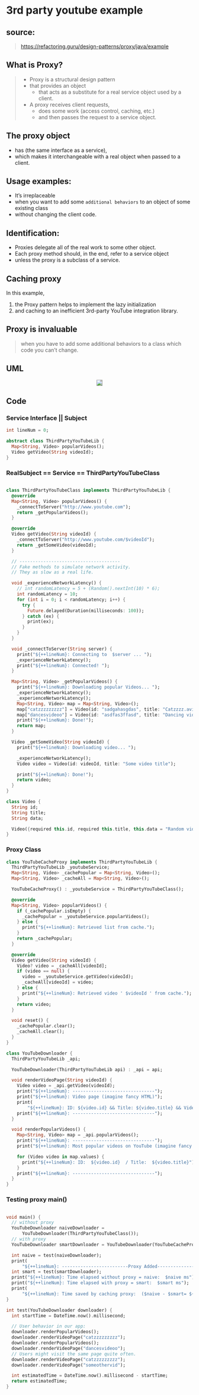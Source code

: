 # 3rd party youtube example


## source:
> https://refactoring.guru/design-patterns/proxy/java/example 
 

## What is  Proxy?
 > - Proxy is a structural design pattern
 > - that provides an object
 >      - that acts as a substitute for a real service object used by a client.
 > - A proxy receives client requests,
 >      -  does some work (access control, caching, etc.)
 >      - and then passes the request to a service object.  

## The proxy object
- has (the same interface as a service),
- which makes it interchangeable with a real object when passed to a client.

## Usage examples:
- It’s irreplaceable
- when you want to add some `additional behaviors` to an object of some existing class
- without changing the client code.

## Identification:
- Proxies delegate all of the real work to some other object.
- Each proxy method should, in the end, refer to a service object
- unless the proxy is a subclass of a service.

## Caching proxy
In this example,
1. the Proxy pattern helps to implement the lazy initialization
2. and caching to an inefficient 3rd-party YouTube integration library.

## Proxy is invaluable
> when you have to add some additional behaviors to a class which code you can’t change.

## UML 
<p align="center"> 
    <img style="background-color:#5547" src = "./3rd_party_youtube_example.png" >
</p>

## Code

### Service Interface || Subject
```dart
int lineNum = 0;

abstract class ThirdPartyYouTubeLib {
  Map<String, Video> popularVideos();
  Video getVideo(String videoId);
}
```

### RealSubject == Service == ThirdPartyYouTubeClass

```dart

class ThirdPartyYouTubeClass implements ThirdPartyYouTubeLib {
  @override
  Map<String, Video> popularVideos() {
    _connectToServer("http://www.youtube.com");
    return _getPopularVideos();
  }

  @override
  Video getVideo(String videoId) {
    _connectToServer("http://www.youtube.com/$videoId");
    return _getSomeVideo(videoId);
  }

  // --------------------------------------
  // Fake methods to simulate network activity.
  // They as slow as a real life.

  void _experienceNetworkLatency() {
    // int randomLatency = 5 + (Random().nextInt(10) * 6);
    int randomLatency = 10;
    for (int i = 0; i < randomLatency; i++) {
      try {
        Future.delayed(Duration(milliseconds: 100));
      } catch (ex) {
        print(ex);
      }
    }
  }

  void _connectToServer(String server) {
    print("${++lineNum}: Connecting to  $server ... ");
    _experienceNetworkLatency();
    print("${++lineNum}: Connected! ");
  }

  Map<String, Video> _getPopularVideos() {
    print("${++lineNum}: Downloading popular Videos... ");
    _experienceNetworkLatency();
    _experienceNetworkLatency();
    Map<String, Video> map = Map<String, Video>();
    map["catzzzzzzzzz"] = Video(id: "sadgahasgdas", title: "Catzzzz.avi");
    map["dancesvideoo"] = Video(id: "asdfas3ffasd", title: "Dancing video.mpq");
    print("${++lineNum}: Done!");
    return map;
  }

  Video _getSomeVideo(String videoId) {
    print("${++lineNum}: Downloading video... ");

    _experienceNetworkLatency();
    Video video = Video(id: videoId, title: "Some video title");

    print("${++lineNum}: Done!");
    return video;
  }
}

class Video {
  String id;
  String title;
  String data;

  Video({required this.id, required this.title, this.data = "Random video."});
}
``` 
### Proxy Class

```dart
class YouTubeCacheProxy implements ThirdPartyYouTubeLib {
  ThirdPartyYouTubeLib _youtubeService;
  Map<String, Video> _cachePopular = Map<String, Video>();
  Map<String, Video> _cacheAll = Map<String, Video>();

  YouTubeCacheProxy() : _youtubeService = ThirdPartyYouTubeClass();

  @override
  Map<String, Video> popularVideos() {
    if (_cachePopular.isEmpty) {
      _cachePopular = _youtubeService.popularVideos();
    } else {
      print("${++lineNum}: Retrieved list from cache.");
    }
    return _cachePopular;
  }

  @override
  Video getVideo(String videoId) {
    Video? video = _cacheAll[videoId];
    if (video == null) {
      video = _youtubeService.getVideo(videoId);
      _cacheAll[videoId] = video;
    } else {
      print("${++lineNum}: Retrieved video ' $videoId ' from cache.");
    }
    return video;
  }

  void reset() {
    _cachePopular.clear();
    _cacheAll.clear();
  }
}

class YouTubeDownloader {
  ThirdPartyYouTubeLib _api;

  YouTubeDownloader(ThirdPartyYouTubeLib api) : _api = api;

  void renderVideoPage(String videoId) {
    Video video = _api.getVideo(videoId);
    print("${++lineNum}: -------------------------------");
    print("${++lineNum}: Video page (imagine fancy HTML)");
    print(
        "${++lineNum}: ID: ${video.id} && Title: ${video.title} && Video: ${video.data}");
    print("${++lineNum}: -------------------------------");
  }

  void renderPopularVideos() {
    Map<String, Video> map = _api.popularVideos();
    print("${++lineNum}: -------------------------------");
    print("${++lineNum}: Most popular videos on YouTube (imagine fancy HTML)");

    for (Video video in map.values) {
      print("${++lineNum}: ID:  ${video.id}  / Title:  ${video.title}");
    }
    print("${++lineNum}: -------------------------------");
  }
}


```
### Testing proxy main()
```dart

void main() {
  // without proxy
  YouTubeDownloader naiveDownloader =
      YouTubeDownloader(ThirdPartyYouTubeClass());
  // with proxy
  YouTubeDownloader smartDownloader = YouTubeDownloader(YouTubeCacheProxy());

  int naive = test(naiveDownloader);
  print(
      "${++lineNum}: -------------------------Proxy Added-------------------------");
  int smart = test(smartDownloader);
  print("${++lineNum}: Time elapsed without proxy = naive:  $naive ms");
  print("${++lineNum}: Time elapsed with proxy = smart:  $smart ms");
  print(
      "${++lineNum}: Time saved by caching proxy:  ($naive - $smart= ${naive - smart}) ms");
}

int test(YouTubeDownloader downloader) {
  int startTime = DateTime.now().millisecond;

  // User behavior in our app:
  downloader.renderPopularVideos();
  downloader.renderVideoPage("catzzzzzzzzz");
  downloader.renderPopularVideos();
  downloader.renderVideoPage("dancesvideoo");
  // Users might visit the same page quite often.
  downloader.renderVideoPage("catzzzzzzzzz");
  downloader.renderVideoPage("someothervid");

  int estimatedTime = DateTime.now().millisecond - startTime;
  return estimatedTime;
}

```
